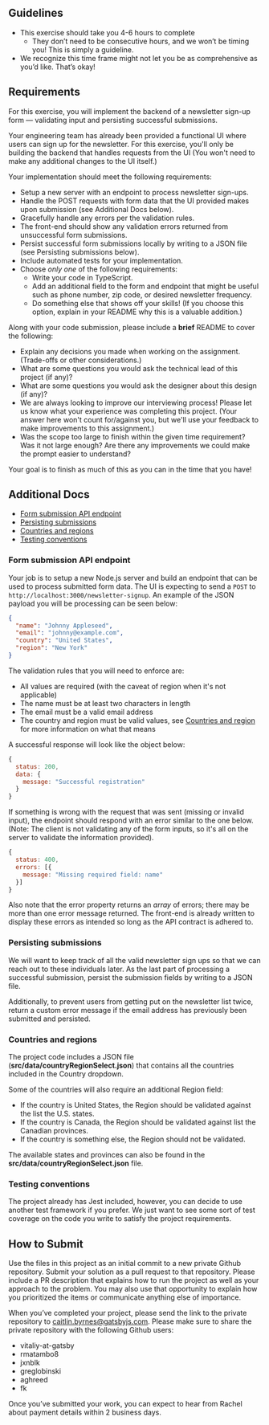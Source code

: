 ## Guidelines

- This exercise should take you 4-6 hours to complete
  - They don’t need to be consecutive hours, and we won’t be timing you! This is simply a guideline.
- We recognize this time frame might not let you be as comprehensive as you’d like. That’s okay!

## Requirements

For this exercise, you will implement the backend of a newsletter sign-up form — validating input and persisting successful submissions.

Your engineering team has already been provided a functional UI where users can sign up for the newsletter. For this exercise, you'll only be building the backend that handles requests from the UI (You won't need to make any additional changes to the UI itself.)

Your implementation should meet the following requirements:

- Setup a new server with an endpoint to process newsletter sign-ups.
- Handle the POST requests with form data that the UI provided makes upon submission (see Additional Docs below).
- Gracefully handle any errors per the validation rules.
- The front-end should show any validation errors returned from unsuccessful form submissions.
- Persist successful form submissions locally by writing to a JSON file (see Persisting submissions below).
- Include automated tests for your implementation.
- Choose _only one_ of the following requirements:
  - Write your code in TypeScript.
  - Add an additional field to the form and endpoint that might be useful such as phone number, zip code, or desired newsletter frequency.
  - Do something else that shows off your skills! (If you choose this option, explain in your README why this is a valuable addition.)

Along with your code submission, please include a **brief** README to cover the following:

- Explain any decisions you made when working on the assignment. (Trade-offs or other considerations.)
- What are some questions you would ask the technical lead of this project (if any)?
- What are some questions you would ask the designer about this design (if any)?
- We are always looking to improve our interviewing process! Please let us know what your experience was completing this project. (Your answer here won't count for/against you, but we'll use your feedback to make improvements to this assignment.)
- Was the scope too large to finish within the given time requirement? Was it not large enough? Are there any improvements we could make the prompt easier to understand?

Your goal is to finish as much of this as you can in the time that you have!

## Additional Docs

- [Form submission API endpoint](#form-submission-api-endpoint)
- [Persisting submissions](#persisting-submissions)
- [Countries and regions](#countries-and-regions)
- [Testing conventions](#testing-conventions)

### Form submission API endpoint

Your job is to setup a new Node.js server and build an endpoint that can be used to process submitted form data. The UI is expecting to send a `POST` to `http://localhost:3000/newsletter-signup`. An example of the JSON payload you will be processing can be seen below:

```json
{
  "name": "Johnny Appleseed",
  "email": "johnny@example.com",
  "country": "United States",
  "region": "New York"
}
```

The validation rules that you will need to enforce are:

- All values are required (with the caveat of region when it's not applicable)
- The name must be at least two characters in length
- The email must be a valid email address
- The country and region must be valid values, see [Countries and region](#countries-and-regions) for more information on what that means

A successful response will look like the object below:

```jsx
{
  status: 200,
  data: {
    message: "Successful registration"
  }
}
```

If something is wrong with the request that was sent (missing or invalid input), the endpoint should respond with an error similar to the one below. (Note: The client is not validating any of the form inputs, so it's all on the server to validate the information provided).

```jsx
{
  status: 400,
  errors: [{
    message: "Missing required field: name"
  }]
}
```

Also note that the error property returns an _array_ of errors; there may be more than one error message returned. The front-end is already written to display these errors as intended so long as the API contract is adhered to.

### Persisting submissions

We will want to keep track of all the valid newsletter sign ups so that we can reach out to these individuals later. As the last part of processing a successful submission, persist the submission fields by writing to a JSON file.

Additionally, to prevent users from getting put on the newsletter list twice, return a custom error message if the email address has previously been submitted and persisted.

### Countries and regions

The project code includes a JSON file (**src/data/countryRegionSelect.json**) that contains all the countries included in the Country dropdown.

Some of the countries will also require an additional Region field:

- If the country is United States, the Region should be validated against the list the U.S. states.
- If the country is Canada, the Region should be validated against list the Canadian provinces.
- If the country is something else, the Region should not be validated.

The available states and provinces can also be found in the **src/data/countryRegionSelect.json** file.

### Testing conventions

The project already has Jest included, however, you can decide to use another test framework if you prefer. We just want to see some sort of test coverage on the code you write to satisfy the project requirements.

## How to Submit

Use the files in this project as an initial commit to a new private Github repository. Submit your solution as a pull request to that repository. Please include a PR description that explains how to run the project as well as your approach to the problem. You may also use that opportunity to explain how you prioritized the items or communicate anything else of importance.

When you’ve completed your project, please send the link to the private repository to [caitlin.byrnes@gatsbyjs.com](mailto:caitlin.byrnes@gatsbyjs.com). Please make sure to share the private repository with the following Github users:

- vitaliy-at-gatsby
- rmatambo8
- jxnblk
- greglobinski
- aghreed
- fk

Once you’ve submitted your work, you can expect to hear from Rachel about payment details within 2 business days.
